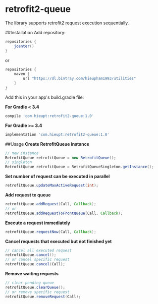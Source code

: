 # retrofit2-queue
The library supports retrofit2 request execution sequentially.

##Installation
Add repository:
```groovy
repositories {
    jcenter()
}
```
or
```groovy
repositories {
    maven {
        url "https://dl.bintray.com/hieupham1993/utilities" 
    }
}
```
Add this in your app's build.gradle file:

**For Gradle < 3.4**

```groovy
compile 'com.hieupt:retrofit2-queue:1.0'
```

**For Gradle >= 3.4**

```groovy
implementation 'com.hieupt:retrofit2-queue:1.0'
```
##Usage
**Create RetrofitQueue instance**
```java
// new instance
RetrofitQueue retrofitQueue = new RetrofitQueue();
// singleton
RetrofitQueue retrofitQueue = RetrofitQueueSingleton.getInstance();
```
**Set number of request can be executed in parallel**
```java
retrofitQueue.updateMaxActiveRequest(int);
```
**Add request to queue**
```java
retrofitQueue.addRequest(Call, Callback);
// or
retrofitQueue.addRequestToFrontQueue(Call, Callback);
```
**Execute a request immediately**
```java
retrofitQueue.requestNow(Call, Callback);
```
**Cancel requests that executed but not finished yet**
```java
// cancel all executed request
retrofitQueue.cancel();
// or cancel specific request
retrofitQueue.cancel(Call);
```
**Remove waiting requests**
```java
// clear pending queue
retrofitQueue.clearQueue();
// or remove specific request
retrofitQueue.removeRequest(Call);
```